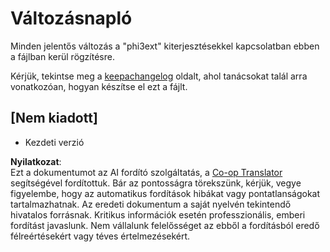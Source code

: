 <!--
CO_OP_TRANSLATOR_METADATA:
{
  "original_hash": "dbb0b6218ce5f9cf0ede8f4201f6ad58",
  "translation_date": "2025-05-09T04:49:28+00:00",
  "source_file": "code/07.Lab/01/AIPC/extensions/phi3ext/CHANGELOG.md",
  "language_code": "hu"
}
-->
# Változásnapló

Minden jelentős változás a "phi3ext" kiterjesztésekkel kapcsolatban ebben a fájlban kerül rögzítésre.

Kérjük, tekintse meg a [keepachangelog](http://keepachangelog.com/) oldalt, ahol tanácsokat talál arra vonatkozóan, hogyan készítse el ezt a fájlt.

## [Nem kiadott]

- Kezdeti verzió

**Nyilatkozat**:  
Ezt a dokumentumot az AI fordító szolgáltatás, a [Co-op Translator](https://github.com/Azure/co-op-translator) segítségével fordítottuk. Bár az pontosságra törekszünk, kérjük, vegye figyelembe, hogy az automatikus fordítások hibákat vagy pontatlanságokat tartalmazhatnak. Az eredeti dokumentum a saját nyelvén tekintendő hivatalos forrásnak. Kritikus információk esetén professzionális, emberi fordítást javaslunk. Nem vállalunk felelősséget az ebből a fordításból eredő félreértésekért vagy téves értelmezésekért.